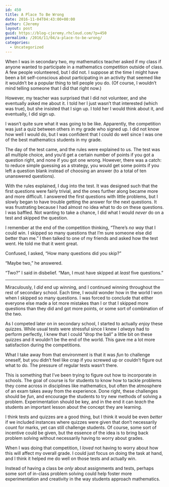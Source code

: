 ```yaml
---
id: 450
title: A Place To Be Wrong
date: 2016-11-04T04:43:00+00:00
author: CJeremy
layout: post
guid: https://blog-cjeremy.rhcloud.com/?p=450
permalink: /2016/11/04/a-place-to-be-wrong/
categories:
  - Uncategorized
---
```

When I was in secondary two, my mathematics teacher asked if my class if anyone wanted to participate in a mathematics competition outside of class. A few people volunteered, but I did not. I suppose at the time I might have been a bit self-conscious about participating in an activity that seemed like it wouldn&#8217;t be a popular thing to tell people you do. (Of course, I wouldn&#8217;t mind telling someone that I did that right now.)

However, my teacher was surprised that I did not volunteer, and she eventually asked me about it. I told her I just wasn&#8217;t that interested (which was true), but she insisted that I sign up. I told her I would think about it, and eventually, I did sign up.

I wasn&#8217;t quite sure what it was going to be like. Apparently, the competition was just a quiz between others in my grade who signed up. I did not know how well I would do, but I was confident that I could do well since I was one of the best mathematics students in my grade.

The day of the test came, and the rules were explained to us. The test was all multiple choice, and you&#8217;d get a certain number of points if you got a question right, and none if you got one wrong. However, there was a catch: to reduce simple guessing as a strategy, you would get some points if you left a question blank instead of choosing an answer (to a total of ten unanswered questions).

With the rules explained, I dug into the test. It was designed such that the first questions were fairly trivial, and the ones further along became more and more difficult. I answered the first questions with little problems, but I slowly began to have trouble getting the answer for the next questions. It was frustrating because I had almost no idea what to do on these questions. I was baffled. Not wanting to take a chance, I did what I would _never_ do on a test and skipped the question.

I remember at the end of the competition thinking, &#8220;There&#8217;s _no way_ that I could win. I skipped so many questions that I&#8217;m sure someone else did better than me.&#8221; I then talked to one of my friends and asked how the test went. He told me that it went great.

Confused, I asked, &#8220;How many questions did you skip?&#8221;

&#8220;Maybe two,&#8221; he answered.

&#8220;Two?&#8221; I said in disbelief. &#8220;Man, I must have skipped at _least_ five questions.&#8221;

* * *

Miraculously, I _did_ end up winning, and I continued winning throughout the rest of secondary school. Each time, I would wonder how in the world I won when I skipped so many questions. I was forced to conclude that either everyone else made a lot more mistakes than I or that I skipped more questions than they did and got more points, or some sort of combination of the two.

As I competed later on in secondary school, I started to actually _enjoy_ these quizzes. While usual tests were stressful since I knew I _always_ had to perform perfectly, I knew that I could &#8220;drop the ball&#8221; a little bit on these quizzes and it wouldn&#8217;t be the end of the world. This gave me a lot more satisfaction during the competitions.

What I take away from that environment is that it was _fun_ to challenge oneself, but you didn&#8217;t feel like crap if you screwed up or couldn&#8217;t figure out what to do. The pressure of regular tests wasn&#8217;t there.

This is something that I&#8217;ve been trying to figure out how to incorporate in schools. The goal of course is for students to know how to tackle problems they come across in disciplines like mathematics, but often the atmosphere of an exam takes away from the experience. Done right, these challenges should be _fun_, and encourage the students to try new methods of solving a problem. Experimentation should be key, and in the end it can _teach_ the students an important lesson about the concept they are learning.

I think tests and quizzes are a good thing, but I think it would be even _better_ if we included instances where quizzes were given that don&#8217;t necessarily count for marks, yet can still challenge students. Of course, some sort of incentive could be given, but the essence of the idea is to bring back problem solving without necessarily having to worry about grades.

When I was doing that competition, I _loved_ not having to worry about how this will affect my overall grade. I could just focus on doing the task at hand, and I think it helped me do well on those tests and actually win.

Instead of having a class be _only_ about assignments and tests, perhaps some sort of in-class problem solving could help foster more experimentation and creativity in the way students approach mathematics.